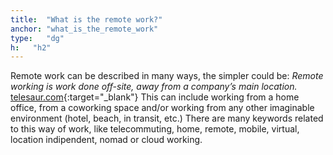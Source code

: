 ```yaml
---
title:  "What is the remote work?"
anchor: "what_is_the_remote_work"
type:   "dg"
h:   "h2"
---
```


Remote work can be described in many ways, the simpler could be:
*Remote working is work done off-site, away from a company’s main location.* 
[telesaur.com](http://www.telesaur.com){:target="_blank"}
This can include working from a home office, from a coworking space and/or working from any other imaginable environment 
(hotel, beach, in transit, etc.)
There are many keywords related to this way of work, like telecommuting, home, remote, mobile, virtual, location indipendent, 
nomad or cloud working.